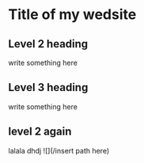 # Title of my wedsite

## Level 2 heading 
write something here

## Level 3 heading
write something here

## level 2 again
lalala dhdj
![](/insert path here)

